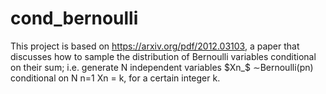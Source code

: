 # cond_bernoulli

This project is based on https://arxiv.org/pdf/2012.03103, a paper that discusses how
to sample the distribution of Bernoulli variables conditional on their sum; i.e. generate
N independent variables $Xn_$ ∼Bernoulli(pn) conditional on N
n=1 Xn = k, for a certain
integer k.
